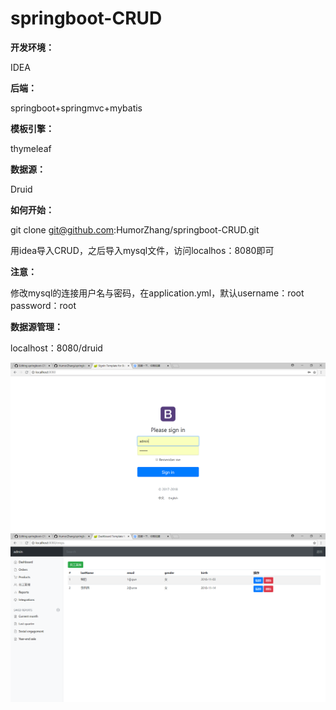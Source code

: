 # springboot-CRUD
**开发环境：**

IDEA

**后端：**

springboot+springmvc+mybatis


**模板引擎：**

thymeleaf


**数据源：**

Druid


**如何开始：**

git clone git@github.com:HumorZhang/springboot-CRUD.git 

用idea导入CRUD，之后导入mysql文件，访问localhos：8080即可


**注意：**

修改mysql的连接用户名与密码，在application.yml，默认username：root password：root


**数据源管理：**

localhost：8080/druid

![Image text](https://github.com/HumorZhang/springboot-CRUD/blob/master/src/1.png)
![Image text](https://github.com/HumorZhang/springboot-CRUD/blob/master/src/2.png)


